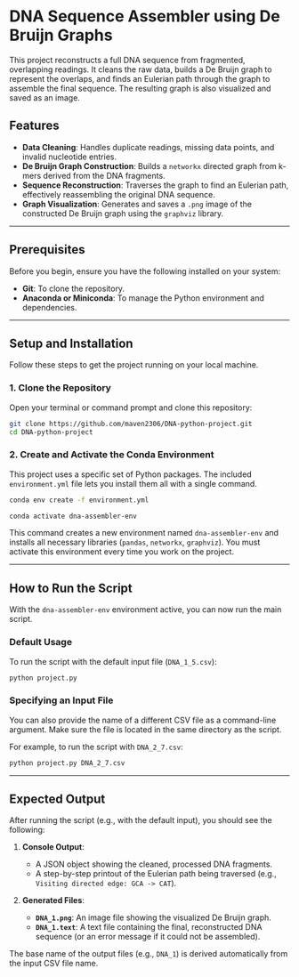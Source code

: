 # DNA Sequence Assembler using De Bruijn Graphs

This project reconstructs a full DNA sequence from fragmented, overlapping readings. It cleans the raw data, builds a De Bruijn graph to represent the overlaps, and finds an Eulerian path through the graph to assemble the final sequence. The resulting graph is also visualized and saved as an image.

## Features

- **Data Cleaning**: Handles duplicate readings, missing data points, and invalid nucleotide entries.
- **De Bruijn Graph Construction**: Builds a `networkx` directed graph from k-mers derived from the DNA fragments.
- **Sequence Reconstruction**: Traverses the graph to find an Eulerian path, effectively reassembling the original DNA sequence.
- **Graph Visualization**: Generates and saves a `.png` image of the constructed De Bruijn graph using the `graphviz` library.

---

## Prerequisites

Before you begin, ensure you have the following installed on your system:

- **Git**: To clone the repository.
- **Anaconda or Miniconda**: To manage the Python environment and dependencies.

---

## Setup and Installation

Follow these steps to get the project running on your local machine.

### 1. Clone the Repository

Open your terminal or command prompt and clone this repository:

```bash
git clone https://github.com/maven2306/DNA-python-project.git
cd DNA-python-project
```

### 2. Create and Activate the Conda Environment

This project uses a specific set of Python packages. The included `environment.yml` file lets you install them all with a single command.

```bash
conda env create -f environment.yml

conda activate dna-assembler-env
```
This command creates a new environment named `dna-assembler-env` and installs all necessary libraries (`pandas`, `networkx`, `graphviz`). You must activate this environment every time you work on the project.

---

## How to Run the Script

With the `dna-assembler-env` environment active, you can now run the main script.

### Default Usage

To run the script with the default input file (`DNA_1_5.csv`):

```bash
python project.py
```

### Specifying an Input File

You can also provide the name of a different CSV file as a command-line argument. Make sure the file is located in the same directory as the script.

For example, to run the script with `DNA_2_7.csv`:

```bash
python project.py DNA_2_7.csv
```

---

## Expected Output

After running the script (e.g., with the default input), you should see the following:

1.  **Console Output**:
    - A JSON object showing the cleaned, processed DNA fragments.
    - A step-by-step printout of the Eulerian path being traversed (e.g., `Visiting directed edge: GCA -> CAT`).

2.  **Generated Files**:
    - **`DNA_1.png`**: An image file showing the visualized De Bruijn graph.
    - **`DNA_1.text`**: A text file containing the final, reconstructed DNA sequence (or an error message if it could not be assembled).

The base name of the output files (e.g., `DNA_1`) is derived automatically from the input CSV file name.
